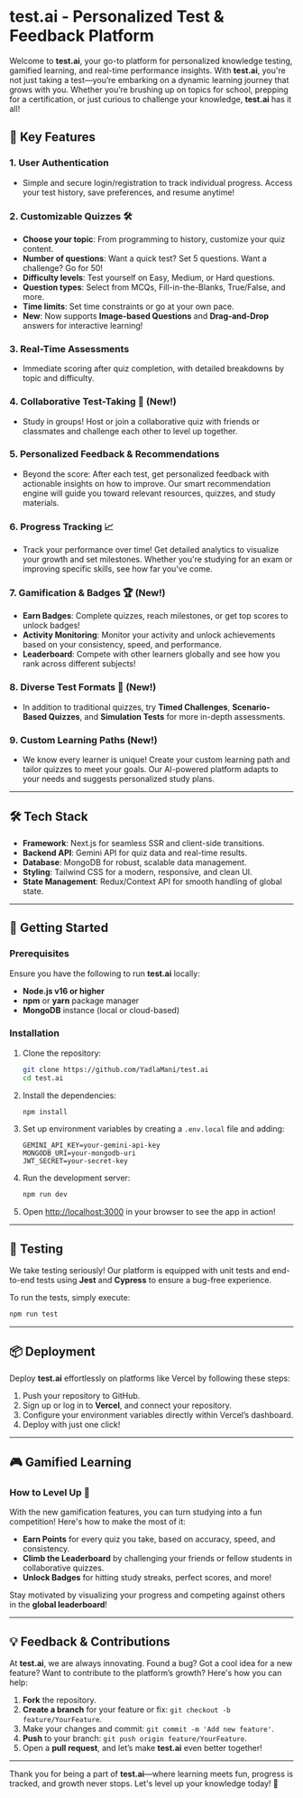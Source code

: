 # test.ai - Personalized Test & Feedback Platform

Welcome to **test.ai**, your go-to platform for personalized knowledge testing, gamified learning, and real-time performance insights. With **test.ai**, you're not just taking a test—you’re embarking on a dynamic learning journey that grows with you. Whether you’re brushing up on topics for school, prepping for a certification, or just curious to challenge your knowledge, **test.ai** has it all!

## 🚀 Key Features

### 1. **User Authentication**
- Simple and secure login/registration to track individual progress. Access your test history, save preferences, and resume anytime!

### 2. **Customizable Quizzes** 🛠️
- **Choose your topic**: From programming to history, customize your quiz content.
- **Number of questions**: Want a quick test? Set 5 questions. Want a challenge? Go for 50!
- **Difficulty levels**: Test yourself on Easy, Medium, or Hard questions.
- **Question types**: Select from MCQs, Fill-in-the-Blanks, True/False, and more.
- **Time limits**: Set time constraints or go at your own pace.
- **New**: Now supports **Image-based Questions** and **Drag-and-Drop** answers for interactive learning!

### 3. **Real-Time Assessments**
- Immediate scoring after quiz completion, with detailed breakdowns by topic and difficulty.

### 4. **Collaborative Test-Taking** 🤝 (New!)
- Study in groups! Host or join a collaborative quiz with friends or classmates and challenge each other to level up together.

### 5. **Personalized Feedback & Recommendations**
- Beyond the score: After each test, get personalized feedback with actionable insights on how to improve. Our smart recommendation engine will guide you toward relevant resources, quizzes, and study materials.

### 6. **Progress Tracking** 📈
- Track your performance over time! Get detailed analytics to visualize your growth and set milestones. Whether you're studying for an exam or improving specific skills, see how far you’ve come.

### 7. **Gamification & Badges** 🏆 (New!)
- **Earn Badges**: Complete quizzes, reach milestones, or get top scores to unlock badges!
- **Activity Monitoring**: Monitor your activity and unlock achievements based on your consistency, speed, and performance.
- **Leaderboard**: Compete with other learners globally and see how you rank across different subjects!

### 8. **Diverse Test Formats** 📝 (New!)
- In addition to traditional quizzes, try **Timed Challenges**, **Scenario-Based Quizzes**, and **Simulation Tests** for more in-depth assessments.
  
### 9. **Custom Learning Paths** (New!)
- We know every learner is unique! Create your custom learning path and tailor quizzes to meet your goals. Our AI-powered platform adapts to your needs and suggests personalized study plans.

---

## 🛠️ Tech Stack

- **Framework**: Next.js for seamless SSR and client-side transitions.
- **Backend API**: Gemini API for quiz data and real-time results.
- **Database**: MongoDB for robust, scalable data management.
- **Styling**: Tailwind CSS for a modern, responsive, and clean UI.
- **State Management**: Redux/Context API for smooth handling of global state.

---

## 🚀 Getting Started

### Prerequisites
Ensure you have the following to run **test.ai** locally:
- **Node.js v16 or higher**
- **npm** or **yarn** package manager
- **MongoDB** instance (local or cloud-based)

### Installation

1. Clone the repository:

   ```bash
   git clone https://github.com/YadlaMani/test.ai
   cd test.ai
   ```

2. Install the dependencies:

   ```bash
   npm install
   ```

3. Set up environment variables by creating a `.env.local` file and adding:

   ```env
   GEMINI_API_KEY=your-gemini-api-key
   MONGODB_URI=your-mongodb-uri
   JWT_SECRET=your-secret-key
   ```

4. Run the development server:

   ```bash
   npm run dev
   ```

5. Open [http://localhost:3000](http://localhost:3000) in your browser to see the app in action!

---

## 🧪 Testing

We take testing seriously! Our platform is equipped with unit tests and end-to-end tests using **Jest** and **Cypress** to ensure a bug-free experience.

To run the tests, simply execute:

```bash
npm run test
```

---

## 📦 Deployment

Deploy **test.ai** effortlessly on platforms like Vercel by following these steps:

1. Push your repository to GitHub.
2. Sign up or log in to **Vercel**, and connect your repository.
3. Configure your environment variables directly within Vercel’s dashboard.
4. Deploy with just one click!

---

## 🎮 Gamified Learning

### How to Level Up 🚀
With the new gamification features, you can turn studying into a fun competition! Here's how to make the most of it:
- **Earn Points** for every quiz you take, based on accuracy, speed, and consistency.
- **Climb the Leaderboard** by challenging your friends or fellow students in collaborative quizzes.
- **Unlock Badges** for hitting study streaks, perfect scores, and more!

Stay motivated by visualizing your progress and competing against others in the **global leaderboard**!

---

## 💡 Feedback & Contributions

At **test.ai**, we are always innovating. Found a bug? Got a cool idea for a new feature? Want to contribute to the platform’s growth? Here's how you can help:

1. **Fork** the repository.
2. **Create a branch** for your feature or fix: `git checkout -b feature/YourFeature`.
3. Make your changes and commit: `git commit -m 'Add new feature'`.
4. **Push** to your branch: `git push origin feature/YourFeature`.
5. Open a **pull request**, and let’s make **test.ai** even better together!

---

Thank you for being a part of **test.ai**—where learning meets fun, progress is tracked, and growth never stops. Let's level up your knowledge today! 🌟
